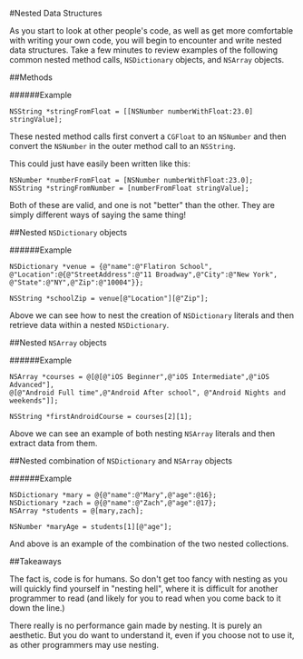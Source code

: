 #Nested Data Structures

As you start to look at other people's code, as well as get more comfortable with writing your own code, you will begin to encounter and write nested data structures. Take a few minutes to review examples of the following common nested method calls, `NSDictionary` objects, and `NSArray` objects.

##Methods

######Example
```objc
NSString *stringFromFloat = [[NSNumber numberWithFloat:23.0] stringValue];
```

These nested method calls first convert a `CGFloat` to an `NSNumber` and then convert the `NSNumber` in the outer method call to an `NSString`.

This could just have easily been written like this:

```objc
NSNumber *numberFromFloat = [NSNumber numberWithFloat:23.0];
NSString *stringFromNumber = [numberFromFloat stringValue];
```

Both of these are valid, and one is not "better" than the other. They are simply different ways of saying the same thing!

##Nested `NSDictionary` objects

######Example
```objc
NSDictionary *venue = {@"name":@"Flatiron School",
@"Location":@{@"StreetAddress":@"11 Broadway",@"City":@"New York",
@"State":@"NY",@"Zip":@"10004"}};

NSString *schoolZip = venue[@"Location"][@"Zip"];
```

Above we can see how to nest the creation of `NSDictionary` literals and then retrieve data within a nested `NSDictionary`.


##Nested `NSArray` objects

######Example
```objc
NSArray *courses = @[@[@"iOS Beginner",@"iOS Intermediate",@"iOS Advanced"], 
@[@"Android Full time",@"Android After school", @"Android Nights and weekends"]];

NSString *firstAndroidCourse = courses[2][1];

```
Above we can see an example of both nesting `NSArray` literals and then extract data from them.

##Nested combination of `NSDictionary` and `NSArray` objects


######Example
```objc
NSDictionary *mary = @{@"name":@"Mary",@"age":@16};
NSDictionary *zach = @{@"name":@"Zach",@"age":@17};
NSArray *students = @[mary,zach];

NSNumber *maryAge = students[1][@"age"];

```
And above is an example of the combination of the two nested collections.

##Takeaways

The fact is, code is for humans. So don't get too fancy with nesting as you will quickly find yourself in "nesting hell", where it is difficult for another programmer to read (and likely for you to read when you come back to it down the line.)

There really is no performance gain made by nesting. It is purely an aesthetic. But you do want to understand it, even if you choose not to use it, as other programmers may use nesting.